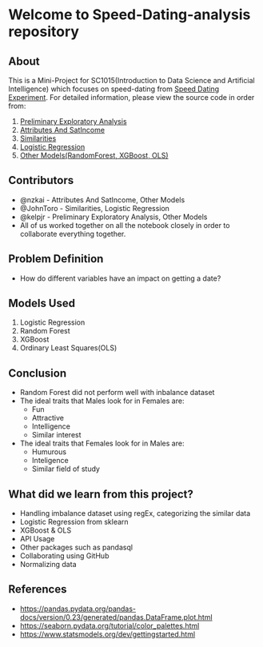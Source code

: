 # Welcome to Speed-Dating-analysis repository

## About
This is a Mini-Project for SC1015(Introduction to Data Science and Artificial Intelligence) which focuses on speed-dating from [Speed Dating Experiment](https://www.kaggle.com/datasets/annavictoria/speed-dating-experiment). For detailed information, please view the source code in order from:


1. [Preliminary Exploratory Analysis](https://github.com/JohnToro-CZAF/SpeedDating-SC1015-project/blob/main/1-PreliminaryExploratoryAnalysis.ipynb)
2. [Attributes And SatIncome](https://github.com/JohnToro-CZAF/SpeedDating-SC1015-project/blob/main/2-Attributes%26incomeSAT.ipynb)
3. [Similarities](https://github.com/JohnToro-CZAF/SpeedDating-SC1015-project/blob/main/3-Similarities.ipynb)
4. [Logistic Regression](https://github.com/JohnToro-CZAF/SpeedDating-SC1015-project/blob/main/4-LogisticRegression.ipynb)
5. [Other Models(RandomForest, XGBoost, OLS)](https://github.com/JohnToro-CZAF/SpeedDating-SC1015-project/blob/main/5-OtherModels(RandomForest%2C%20XGBoost%2C%20OLS).ipynb)

## Contributors

- @nzkai - Attributes And SatIncome, Other Models
- @JohnToro - Similarities, Logistic Regression
- @kelpjr - Preliminary Exploratory Analysis, Other Models
- All of us worked together on all the notebook closely in order to collaborate everything together. 


## Problem Definition
- How do different variables have an impact on getting a date?


## Models Used

1. Logistic Regression
2. Random Forest
3. XGBoost
4. Ordinary Least Squares(OLS)


## Conclusion
- Random Forest did not perform well with inbalance dataset
- The ideal traits that Males look for in Females are:
   - Fun
   - Attractive
   - Intelligence
   - Similar interest
- The ideal traits that Females look for in Males are:
   - Humurous
   - Inteligence
   - Similar field of study


## What did we learn from this project?
- Handling imbalance dataset using regEx, categorizing the similar data
- Logistic Regression from sklearn
- XGBoost & OLS
- API Usage
- Other packages such as pandasql
- Collaborating using GitHub
- Normalizing data


## References
- https://pandas.pydata.org/pandas-docs/version/0.23/generated/pandas.DataFrame.plot.html
- https://seaborn.pydata.org/tutorial/color_palettes.html
- https://www.statsmodels.org/dev/gettingstarted.html
